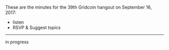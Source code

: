 These are the minutes for the 39th Gridcoin hangout on September 16, 2017:
* listen
* RSVP & Suggest topics


***

in progress
